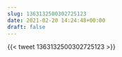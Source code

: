 ```yaml
---
slug: 1363132500302725123
date: 2021-02-20 14:24:48+00:00
draft: false
---
```


{{< tweet 1363132500302725123 >}}
